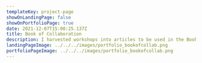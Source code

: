```yaml
---
templateKey: project-page
showOnLandingPage: false
showOnPortfolioPage: true
date: 2021-12-07T15:08:25.137Z
title: Book of Collaboration
description: I harvested workshops into articles to be used in the Book of Collaboration series.
landingPageImage: ../../../images/portfolio_bookofcollab.png
portfolioPageImage: ../../../images/portfolio_bookofcollab.png
---
```

